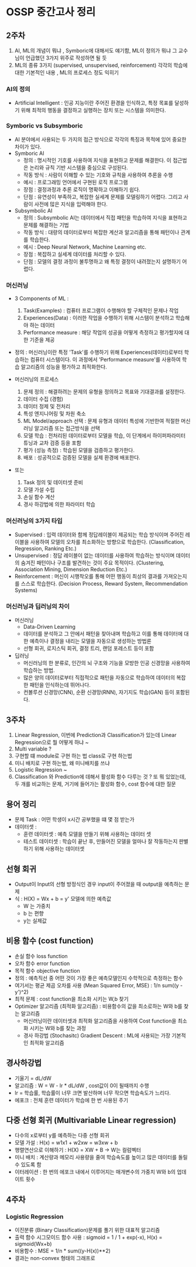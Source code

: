 # OSSP 중간고사 정리

## 2주차

1. AI, ML의 개념이 뭐냐 , Symboric에 대해서도 얘기함, ML이 정의가 뭐냐 그 교수님이 언급했던 3가지 위주로 작성하면 될 듯
2. ML의 종류 3가지 (supervised, unsupervised, reinforcement) 각각의 학습에 대한 기본적인 내용 , ML의 프로세스 정도 익히기


### AI의 정의
- Artificial Intelligent : 인공 지능이란 주어진 환경을 인식하고, 특정 목표를 달성하기 위해 최적의 행동을 결정하고 실행하는 장치 또는 시스템을 의미한다.


### Symboric vs Subsymboric
- AI 분야에서 사용되는 두 가지의 접근 방식으로 각각의 특징과 목적에 있어 중요한 차이가  있다.
- Symboric AI
  - 정의 : 명시적인 기호를 사용하여 지식을 표현하고 문제를 해결한다. 이 접근법은 논리와 규칙 기반 시스템을 중심으로 구성된다.
  - 작동 방식 : 사람이 이해할 수 있는 기호와 규칙을 사용하여 추론을 수행
  - 예시 : 프로그래밍 언어에서 구현된 로직 프로그램
  - 장점 : 결정과정과 추론 로직이 명확하고 이해하기 쉽다.
  - 단점 : 유연성이 부족하고, 복잡한 실세계 문제를 모델링하기 어렵다. 그리고 사람이 사전에 많은 지식을 입력해야 한다.
- Subsymbolic AI
  - 정의 : Subsymbolic AI는 데이터에서 직접 패턴을 학습하여 지식을 표현하고 문제를 해결하는 기법
  - 작동 방식 : 대량의 데이터로부터 복잡한 계산과 알고리즘을 통해 패턴이나 관계를 학습한다.
  - 예시 : Deep Neural Network, Machine Learning etc.
  - 장점 : 복잡하고 실세계 데이터를 처리할 수 있다.
  - 단점 : 모델의 결정 과정이 불투명하고 왜 특정 결정이 내려졌는지 설명하기 어렵다.

### 머신러닝
- 3 Components of ML : 
  1. Task(Examples) : 컴퓨터 프로그램이 수행해야 할 구체적인 문제나 작업
  2. Experiences(Data) : 이러한 작업을 수행하기 위해 시스템이 분석하고 학습해야 하는 데이터
  3. Performance measure : 해당 작업의 성공을 어떻게 측정하고 평가할지에 대한 기준을 제공
  
- 정의 : 머신러닝이란 특정 'Task'를 수행하기 위해 Experiences(데이터)로부터 학습하는 컴퓨터 시스템이다. 이 과정에서 'Performance measure'를 사용하여 학습 알고리즘의 성능을 평가하고 최적화한다.

- 머신러닝의 프로세스
  1. 문제 정의 :  해결하려는 문제의 유형을 정의하고 목표와 기대결과를 설정한다.
  2. 데이터 수집 (경험)
  3. 데이터 정제 및 전처리
  4. 특성 엔지니어링 및 차원 축소
  5. ML Model/approach 선택 : 문제 유형과 데이터 특성에 기반한여 적절한 머신러닝 알고리즘 또는 접근방식을 선택
  6. 모델 학습 : 전처리된 데이터로부터 모델을 학습, 이 단계에서 하이퍼파라미터 튜닝과 교차 검증 등을 포함
  7. 평가 (성능 측정) : 학습된 모델을 검증하고 평가한다.
  8. 배포 : 성공적으로 검증된 모델을 실제 환경에 배포한다.
- 또는
  1. Task 정의 및 데이터셋 준비
  2. 모델 가설 수립
  3. 손실 함수 계산
  4. 경사 하강법에 의한 파라미터 학습

### 머신러닝의 3가지 타입
- Supervised : 입력 데이터와 함께 정답레이블이 제공되는 학습 방식이며 주어진 레이블을 사용하여 모델의 오차를 최소화하는 방향으로 학습한다. (Classification, Regression, Ranking Etc.)
- Unsupervised : 정답 레이블이 없는 데이터를 사용하여 학습하는 방식이며 데이터의 숨겨진 패턴이나 구조를 발견하는 것이 주요 목적이다. (Clustering, Association Mining, Dimension Reduction Etc.)
- Reinforcement : 머신이 시행착오를 통해 어떤 행동이 최상의 결과를 가져오는지를 스스로 학습한다. (Decision Process, Reward System, Recommendation Systems)


### 머신러닝과 딥러닝의 차이
- 머신러닝 
  - Data-Driven Learning
  - 데이터를 분석하고 그 안에서 패턴을 찾아내며 학습하고 이를 통해 데이터에 대한 예측이나 결정을 내리는 모델을 자동으로 생성하는 방법론
  - 선형 회귀, 로지스틱 회귀, 결정 트리, 랜덤 포레스트 등이 포함
- 딥러닝
  - 머신러닝의 한 분류로, 인간의 뇌 구조와 기능을 모방한 인공 신경망을 사용하여 학습하는 방법.
  - 많은 양의 데이터로부터 직접적으로 패턴을 자동으로 학습하여 데이터의 복잡한 패턴을 인식하는데 뛰어나다.
  - 컨볼루션 신경망(CNN), 순환 신경망(RNN), 자기지도 학습(GAN) 등이 포함된다.


## 3주차

1. Linear Regression, 이번에 Prediction과 Classification가 있는데 Linear Regression으로 뭘 어떻게 하냐 ~
2. Multi variable ? 
3. 구현할 떄 module로 구현 하는 법 class로 구현 하는법
4. 미니 배치로 구현 하는법, 왜 미니배치를 쓰냐
5. Logistic Regression ~ 
6. Classification 와 Prediction에 데해서 활성화 함수 다루는 것 ? 또 뭐 있었는데, 두 개를 비교하는 문제, 거기에 들어가는 활성화 함수, cost 함수에 대한 질문


## 용어 정리
- 문제 Task : 어떤 학생이 x시간 공부했을 떄 몇 점 받는가
- 데이터셋 : 
  - 훈련 데이터셋 : 예측 모델을 만들기 위해 사용하는 데이터 셋
  - 테스트 데이터셋 : 학습이 끝난 후, 만들어진 모델을 얼마나 잘 작동하는지 판별하기 위해 사용하는 데이터셋

## 선형 회귀
- Output이 Input의 선형 방정식인 경우 input이 주어졌을 때 output을 예측하는 문제
- 식 : H(X) = Wx + b = y' 모델에 의한 예측값
  - W 는 가중치
  - b 는 편향
  - y는 실제값

## 비용 함수 (cost function)
- 손실 함수 loss function
- 오차 함수 error function
- 목적 함수 objective function
- 정의 : 예측직선 중 어떤 것이 가장 좋은 예측모델인지 수학적으로 측정하는 함수
- 여기서는 평균 제곱 오차를 사용 (Mean Squared Error, MSE) : 1/n sum((y - y')^2)
- 최적 문제 : cost function을 최소화 시키는 W,b 찾기
- Optimizer 알고리즘 (최적화 알고리즘) : 비용함수의 값을 최소로하는 W와 b를 찾는 알고리즘
  - 머신러닝이란 데이터셋과 최적화 알고리즘을 사용하여 Cost function을 최소화 시키는 W와 b를 찾는 과정 
  - 경사 하강법 (Stochasitc) Gradient Descent : ML에 사용되는 가장 기본적인 최적화 알고리즘

## 경사하강법
- 기울기 = dL/dW
- 알고리즘 : W = W - lr * dL/dW , cost값이 0이 될때까지 수행
- lr = 학습률, 학습률이 너무 크면 발산하며 너무 작으면 학습속도가 느리다.
- 에포크 : 전체 훈련 데이터가 학습에 한 번 사용된 주기

## 다중 선형 회귀 (Multivariable Linear regression)
- 다수의 x로부터 y를 예측하는 다중 선형 회귀
- 모델 가설 : H(x) = w1x1 + w2xw = w3xw + b
- 행렬연산으로 이해하기 : H(X) = XW + B -> W는 컬럼벡터
- 미니 배치 : 계산량과 메모리 사용량을 줄여 학습속도를 높이고 많은 데이터를 돌릴 수 있도록 함
- 이터레이션 : 한 번의 에포크 내에서 이루어지는 매개변수의 가중치 W와 b의 업데이트 횟수


## 4주차

### Logistic Regression 
- 이진분류 (Binary Classification)문제를 풀기 위한 대표적 알고리즘
- 출력 함수 시그모이드 함수 사용 : sigmoid = 1 / 1 + exp(-x), H(x) = sigmoid(Wx+b)
- 비용함수 : MSE  = 1/n * sum((y-H(x))**2)
- 결과는 non-convex 형태의 그래프로
 


  






